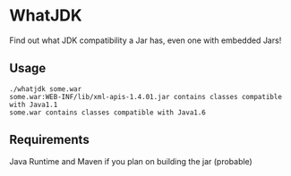# WhatJDK

Find out what JDK compatibility a Jar has, even one with embedded Jars!

## Usage

    ./whatjdk some.war
    some.war:WEB-INF/lib/xml-apis-1.4.01.jar contains classes compatible with Java1.1
    some.war contains classes compatible with Java1.6

## Requirements

Java Runtime and Maven if you plan on building the jar (probable)
